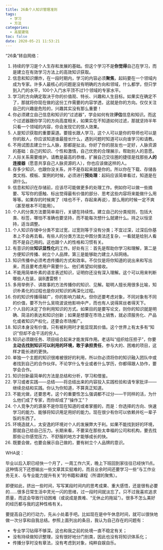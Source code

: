 ```yaml
---
title: 26条个人知识管理准则
tags:
  - 学习
  - 方法
categories:
  - 高屋建瓴
toc: false
date: 2020-05-21 11:53:21
---
```


“26条”转自网络：
<!--more-->

1. 持续的学习是个人生存和发展的基础。但这个学习不是**你觉得**自己在学习，而是建立在有效学习方法上的高效知识获取。
2. 信息和知识爆炸，在一段时期内，学习的内容必须**聚焦**，起码要在一个领域内成为专家。许多人最核心的问题是没有明确的方向和领域，什么都学，但只学到入门的水平，100个入门水平顶不过1个领域的专家水平。
3. 学习的方向确定取决于你的价值观、特长、兴趣和人生目标。如果实在确定不了，那就将你现在做的这份工作需要的内容学透，这就是你的方向。仅仅关注自己的兴趣是危险的，兴趣其实没有那么重要！
4. 你必须建立自己信息和知识的“过滤器”，学会如何有效**评估**信息和知识。而这个过滤器跟你学习的方向高度相关，如果实在不知道如何过滤，那就坚持半年只看一个领域的内容，你会发现它的惊人效果。
5. 人是知识获取的重要渠道。要擅长跟人学习，这个人可以是你的导师也可以是你的敌人，你应该知道谁最擅长什么，遇到问题时知道可以向谁学习和请教。
6. 不用试图去建立什么人脉，那都是扯淡。你好了你的朋友也一定好，人脉资源的基础：自己的知识、个性和激情，自己优势的合理展示，帮助别人的意愿。
7. 人际关系需要维护。请教是最高的恭维，扩展自己交往圈的捷径是找那些**人的连接器**（愿意共享自己人脉资源的人），你也应该做这样的人。
8. 存多少知识，也跟你没关系，并不是存起来就是你的。所以你在下载、存储各类文档、模板、案例的时候，必须进行**预处理**：起码应该简单看过，知道是在讲什么。
9. 信息和知识在存储前，应该尽可能做更多的处理工作。例如你可以做一些摘要、写写你的感触、标出觉得最有价值的部分、思考这些内容将来能做什么用等等。如果存的时候爽了（啥也不干，存起来再说），那么用的时候一定不爽（甚至根本不可能用）。
10. 个人的分类方法要简单易行，关键在持续性。建立自己的分类规则，包括大类、标签，哪怕不准确也要坚持，而不能每次想什么就建什么。持之以恒坚持，适当调整。
11. 个人知识存储中分类不宜过宽，过宽则等于没有分类；不宜过深，过深后你基本上不会再去看。有些人的分类方法比中图分类法还复杂，一看就是给别人看而不是自己用的。这也跟个人的性格和习惯有关。
12. 有意识的做**知识显性化**的工作。好处有三：首先是帮助你学习和理解，第二是方便知识传播、树立个人品牌，第三是能够助力建立人际网络。
13. 知识传播中必须考虑传播的方式和效率。不仅仅是将你知道的说出来和写出来，而且要考虑用户需要什么、他们希望如何接收。
14. 不能用简单朴素的语言表述知识，证明你还没有深入理解。这个可以用来判断哪些人在装，装B遭雷劈！
15. 多用举例子、讲故事的方法传播你的知识、见解。聪明人擅长用很多比喻，知识朴素化的过程也是你对知识的再深化过程。
16. 你的知识传播得越广，你的影响力越大。但你还要考虑对象，不同对象有不同的价值，要不为什么吴晓波说他影响中产，而也有人说得屌丝者得天下。
17. 个人目的决定了你利用知识的方式。如果目的是要写论文，则你的知识就是明确、简洁的表达和知识创新；如果是想要在市场上销售，就必须服务化、产品化或者知识产权化，还要会市场推广。
18. 知识本身没有价值，只有被利用时才能显现其价值。这个世界上有太多有“知识”但却不会干活的穷人。
19. 知识必须跟任务、项目结合起来才能发挥作用。老话叫“组织给压担子”，你要**主动去找到知识可以利用的环境，敢于承担责任**，参与大的、困难的项目，这样才能长进的更快。
20. 单独一个主题的知识很难被很好的利用，所以你必须将你的知识融入团队中或者找到自己的合作伙伴。不论学什么专业或者什么学历，你都得跟人协作，要学会合作。
21. 知识创新最简单的方法是总结和分析，学习和借鉴。
22. 学习或者实践——总结——将总结出来的内容投入实践检验和请专家批评——继续总结和实践。你认为你知道，不算真正知道。
23. 不能光做，还要思考。这个的重要性怎么强调都不过分——干同样的活，为什么他们成了专家，而你却成了“操作工”？
24. 个人竞争力的源泉不是你现在知道的或者掌握的，而是：你选择的方向、快速学习的能力、能够将知识用足用好的能力。现在很少有你可以依赖并吃一辈子饭的东西了。
25. 环境造就人，太安逸的环境对个人的发展弊大于利。如果不能找到好的环境，那就自己给自己压力。长期来看，不要呆在那些太幸福的公司和机构，要去找那些让你感觉压力、不舒服的地方才能够成长的快。
26. 既要会做，也要会展示自己做的，要有树立个人品牌的意识。

WHA说：

毕业以后入职已经快一个月了，一周工作六天，晚上下班回到家往往已经快11点。这种情况下还想输出一些文章其实挺难的，而且业余时间还要学习一些“与工作业务无关、与专业能力提升有关”的书籍和课程（所谓的聚焦）。

即便如此，挤出一些时间，写写某段时间内的思考成果、重大感悟，还是很有必要的……很多日常生活中灵光一闪的思绪，过一段时间就淡忘了。只不过我喜欢追求质量，而这会导致行动困难（或说成是畏难、“无休止的拖延”）。很多不怎么美好的经历都与我的这种性格有关。

要提高自己的行动力，先从小处着手吧。比如现在是中午休息时间，就可以很快地做一次分享和自我总结。参照上面列出的条目，我认为自己存在的问题有：
* 专业学习钻得不够深。这也和我之前的处境一直不稳定有关；
* 没有持续做知识整理，没有很好地分门别类，因此也没有将知识体系化；
* 传播分享时没有章法，没有考虑到对象，纯粹自娱自乐。